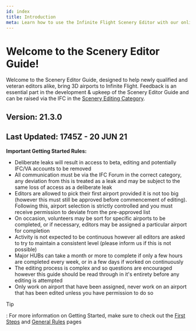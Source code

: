 ```yaml
---
id: index
title: Introduction
meta: Learn how to use the Infinite Flight Scenery Editor with our online documentation.
---
```


# Welcome to the Scenery Editor Guide!



Welcome to the Scenery Editor Guide, designed to help newly qualified and veteran editors alike, bring 3D airports to Infinite Flight. Feedback is an essential part in the development & upkeep of the Scenery Editor Guide and can be raised via the IFC in the [Scenery Editing Category](https://community.infiniteflight.com/c/scenery-editing/47). 



## Version: 21.3.0

## Last Updated: 1745Z - 20 JUN 21



**Important Getting Started Rules:**

- Deliberate leaks will result in access to beta, editing and potentially IFC/VA accounts to be removed
- All communication must be via the IFC Forum in the correct category, any deviation from this is treated as a leak and may be subject to the same loss of access as a deliberate leak
- Editors are allowed to pick their first airport provided it is not too big (however this must still be approved before commencement of editing). Following this, airport selection is strictly controlled and you must receive permission to deviate from the pre-approved list
- On occasion, volunteers may be sort for specific airports to be completed, or if necessary, editors may be assigned a particular airport for completion
- Activity is not expected to be continuous however all editors are asked to try to maintain a consistent level (please inform us if this is not possible)
- Major HUBs can take a month or more to complete if only a few hours are completed every week, or in a few days if worked on continuously
- The editing process is complex and so questions are encouraged however this guide should be read through in it's entirety before any editing is attempted
- Only work on airport that have been assigned, never work on an airport that has been edited unless you have permission to do so 



Tip

: For more information on Getting Started, make sure to check out the [First Steps](https://infiniteflight.com/guide/scenery-editor/getting-started/first-steps) and [General Rules](https://infiniteflight.com/guide/scenery-editor/getting-started/general-rules) pages
